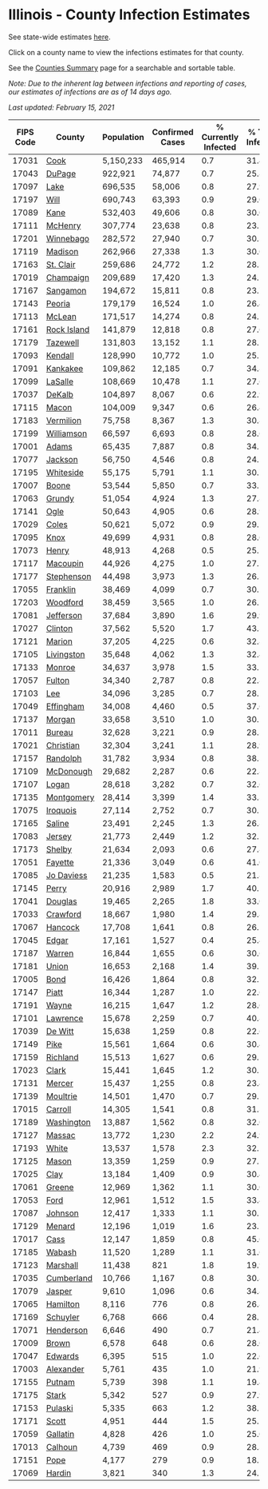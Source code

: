 # Illinois - County Infection Estimates

See state-wide estimates [here](/infections/us-il).

Click on a county name to view the infections estimates for that county.

See the [Counties Summary](/infections/summary-counties) page for a searchable and sortable table.

*Note: Due to the inherent lag between infections and reporting of cases, our estimates of infections are as of 14 days ago.*

*Last updated: February 15, 2021*

|   FIPS Code |                     County |   Population |   Confirmed Cases |   % Currently Infected |   % Total Infected |
|-------------|----------------------------|--------------|-------------------|------------------------|--------------------|
|       17031 |               [Cook](cook) |    5,150,233 |           465,914 |                    0.7 |               31.4 |
|       17043 |           [DuPage](dupage) |      922,921 |            74,877 |                    0.7 |               25.8 |
|       17097 |               [Lake](lake) |      696,535 |            58,006 |                    0.8 |               27.9 |
|       17197 |               [Will](will) |      690,743 |            63,393 |                    0.9 |               29.0 |
|       17089 |               [Kane](kane) |      532,403 |            49,606 |                    0.8 |               30.0 |
|       17111 |         [McHenry](mchenry) |      307,774 |            23,638 |                    0.8 |               23.5 |
|       17201 |     [Winnebago](winnebago) |      282,572 |            27,940 |                    0.7 |               30.3 |
|       17119 |         [Madison](madison) |      262,966 |            27,338 |                    1.3 |               30.0 |
|       17163 |     [St. Clair](st.-clair) |      259,686 |            24,772 |                    1.2 |               28.3 |
|       17019 |     [Champaign](champaign) |      209,689 |            17,420 |                    1.3 |               24.2 |
|       17167 |       [Sangamon](sangamon) |      194,672 |            15,811 |                    0.8 |               23.7 |
|       17143 |           [Peoria](peoria) |      179,179 |            16,524 |                    1.0 |               26.4 |
|       17113 |           [McLean](mclean) |      171,517 |            14,274 |                    0.8 |               24.1 |
|       17161 | [Rock Island](rock-island) |      141,879 |            12,818 |                    0.8 |               27.6 |
|       17179 |       [Tazewell](tazewell) |      131,803 |            13,152 |                    1.1 |               28.2 |
|       17093 |         [Kendall](kendall) |      128,990 |            10,772 |                    1.0 |               25.5 |
|       17091 |       [Kankakee](kankakee) |      109,862 |            12,185 |                    0.7 |               34.8 |
|       17099 |         [LaSalle](lasalle) |      108,669 |            10,478 |                    1.1 |               27.6 |
|       17037 |           [DeKalb](dekalb) |      104,897 |             8,067 |                    0.6 |               22.9 |
|       17115 |             [Macon](macon) |      104,009 |             9,347 |                    0.6 |               26.4 |
|       17183 |     [Vermilion](vermilion) |       75,758 |             8,367 |                    1.3 |               30.8 |
|       17199 |   [Williamson](williamson) |       66,597 |             6,693 |                    0.8 |               28.6 |
|       17001 |             [Adams](adams) |       65,435 |             7,887 |                    0.8 |               34.5 |
|       17077 |         [Jackson](jackson) |       56,750 |             4,546 |                    0.8 |               24.2 |
|       17195 |     [Whiteside](whiteside) |       55,175 |             5,791 |                    1.1 |               30.7 |
|       17007 |             [Boone](boone) |       53,544 |             5,850 |                    0.7 |               33.5 |
|       17063 |           [Grundy](grundy) |       51,054 |             4,924 |                    1.3 |               27.8 |
|       17141 |               [Ogle](ogle) |       50,643 |             4,905 |                    0.6 |               28.9 |
|       17029 |             [Coles](coles) |       50,621 |             5,072 |                    0.9 |               29.1 |
|       17095 |               [Knox](knox) |       49,699 |             4,931 |                    0.8 |               28.6 |
|       17073 |             [Henry](henry) |       48,913 |             4,268 |                    0.5 |               25.5 |
|       17117 |       [Macoupin](macoupin) |       44,926 |             4,275 |                    1.0 |               27.1 |
|       17177 |   [Stephenson](stephenson) |       44,498 |             3,973 |                    1.3 |               26.3 |
|       17055 |       [Franklin](franklin) |       38,469 |             4,099 |                    0.7 |               30.1 |
|       17203 |       [Woodford](woodford) |       38,459 |             3,565 |                    1.0 |               26.2 |
|       17081 |     [Jefferson](jefferson) |       37,684 |             3,890 |                    1.6 |               29.9 |
|       17027 |         [Clinton](clinton) |       37,562 |             5,520 |                    1.7 |               43.3 |
|       17121 |           [Marion](marion) |       37,205 |             4,225 |                    0.6 |               32.8 |
|       17105 |   [Livingston](livingston) |       35,648 |             4,062 |                    1.3 |               32.4 |
|       17133 |           [Monroe](monroe) |       34,637 |             3,978 |                    1.5 |               33.5 |
|       17057 |           [Fulton](fulton) |       34,340 |             2,787 |                    0.8 |               22.8 |
|       17103 |                 [Lee](lee) |       34,096 |             3,285 |                    0.7 |               28.1 |
|       17049 |     [Effingham](effingham) |       34,008 |             4,460 |                    0.5 |               37.6 |
|       17137 |           [Morgan](morgan) |       33,658 |             3,510 |                    1.0 |               30.2 |
|       17011 |           [Bureau](bureau) |       32,628 |             3,221 |                    0.9 |               28.3 |
|       17021 |     [Christian](christian) |       32,304 |             3,241 |                    1.1 |               28.9 |
|       17157 |       [Randolph](randolph) |       31,782 |             3,934 |                    0.8 |               38.3 |
|       17109 |     [McDonough](mcdonough) |       29,682 |             2,287 |                    0.6 |               22.8 |
|       17107 |             [Logan](logan) |       28,618 |             3,282 |                    0.7 |               32.6 |
|       17135 |   [Montgomery](montgomery) |       28,414 |             3,399 |                    1.4 |               33.3 |
|       17075 |       [Iroquois](iroquois) |       27,114 |             2,752 |                    0.7 |               30.5 |
|       17165 |           [Saline](saline) |       23,491 |             2,245 |                    1.3 |               26.8 |
|       17083 |           [Jersey](jersey) |       21,773 |             2,449 |                    1.2 |               32.1 |
|       17173 |           [Shelby](shelby) |       21,634 |             2,093 |                    0.6 |               27.8 |
|       17051 |         [Fayette](fayette) |       21,336 |             3,049 |                    0.6 |               41.0 |
|       17085 |   [Jo Daviess](jo-daviess) |       21,235 |             1,583 |                    0.5 |               21.8 |
|       17145 |             [Perry](perry) |       20,916 |             2,989 |                    1.7 |               40.2 |
|       17041 |         [Douglas](douglas) |       19,465 |             2,265 |                    1.8 |               33.0 |
|       17033 |       [Crawford](crawford) |       18,667 |             1,980 |                    1.4 |               29.8 |
|       17067 |         [Hancock](hancock) |       17,708 |             1,641 |                    0.8 |               26.5 |
|       17045 |             [Edgar](edgar) |       17,161 |             1,527 |                    0.4 |               25.4 |
|       17187 |           [Warren](warren) |       16,844 |             1,655 |                    0.6 |               30.6 |
|       17181 |             [Union](union) |       16,653 |             2,168 |                    1.4 |               39.1 |
|       17005 |               [Bond](bond) |       16,426 |             1,864 |                    0.8 |               32.2 |
|       17147 |             [Piatt](piatt) |       16,344 |             1,287 |                    1.0 |               22.6 |
|       17191 |             [Wayne](wayne) |       16,215 |             1,647 |                    1.2 |               28.6 |
|       17101 |       [Lawrence](lawrence) |       15,678 |             2,259 |                    0.7 |               40.8 |
|       17039 |         [De Witt](de-witt) |       15,638 |             1,259 |                    0.8 |               22.6 |
|       17149 |               [Pike](pike) |       15,561 |             1,664 |                    0.6 |               30.4 |
|       17159 |       [Richland](richland) |       15,513 |             1,627 |                    0.6 |               29.5 |
|       17023 |             [Clark](clark) |       15,441 |             1,645 |                    1.2 |               30.1 |
|       17131 |           [Mercer](mercer) |       15,437 |             1,255 |                    0.8 |               23.4 |
|       17139 |       [Moultrie](moultrie) |       14,501 |             1,470 |                    0.7 |               29.1 |
|       17015 |         [Carroll](carroll) |       14,305 |             1,541 |                    0.8 |               31.3 |
|       17189 |   [Washington](washington) |       13,887 |             1,562 |                    0.8 |               32.0 |
|       17127 |           [Massac](massac) |       13,772 |             1,230 |                    2.2 |               24.9 |
|       17193 |             [White](white) |       13,537 |             1,578 |                    2.3 |               32.1 |
|       17125 |             [Mason](mason) |       13,359 |             1,259 |                    0.9 |               27.1 |
|       17025 |               [Clay](clay) |       13,184 |             1,409 |                    0.9 |               30.4 |
|       17061 |           [Greene](greene) |       12,969 |             1,362 |                    1.1 |               30.0 |
|       17053 |               [Ford](ford) |       12,961 |             1,512 |                    1.5 |               33.4 |
|       17087 |         [Johnson](johnson) |       12,417 |             1,333 |                    1.1 |               30.5 |
|       17129 |           [Menard](menard) |       12,196 |             1,019 |                    1.6 |               23.7 |
|       17017 |               [Cass](cass) |       12,147 |             1,859 |                    0.8 |               45.6 |
|       17185 |           [Wabash](wabash) |       11,520 |             1,289 |                    1.1 |               31.6 |
|       17123 |       [Marshall](marshall) |       11,438 |               821 |                    1.8 |               19.9 |
|       17035 |   [Cumberland](cumberland) |       10,766 |             1,167 |                    0.8 |               30.8 |
|       17079 |           [Jasper](jasper) |        9,610 |             1,096 |                    0.6 |               34.8 |
|       17065 |       [Hamilton](hamilton) |        8,116 |               776 |                    0.8 |               26.8 |
|       17169 |       [Schuyler](schuyler) |        6,768 |               666 |                    0.4 |               28.1 |
|       17071 |     [Henderson](henderson) |        6,646 |               490 |                    0.7 |               21.4 |
|       17009 |             [Brown](brown) |        6,578 |               648 |                    0.6 |               28.0 |
|       17047 |         [Edwards](edwards) |        6,395 |               515 |                    1.0 |               22.6 |
|       17003 |     [Alexander](alexander) |        5,761 |               435 |                    1.0 |               21.9 |
|       17155 |           [Putnam](putnam) |        5,739 |               398 |                    1.1 |               19.4 |
|       17175 |             [Stark](stark) |        5,342 |               527 |                    0.9 |               27.9 |
|       17153 |         [Pulaski](pulaski) |        5,335 |               663 |                    1.2 |               38.5 |
|       17171 |             [Scott](scott) |        4,951 |               444 |                    1.5 |               25.2 |
|       17059 |       [Gallatin](gallatin) |        4,828 |               426 |                    1.0 |               25.0 |
|       17013 |         [Calhoun](calhoun) |        4,739 |               469 |                    0.9 |               28.3 |
|       17151 |               [Pope](pope) |        4,177 |               279 |                    0.9 |               18.5 |
|       17069 |           [Hardin](hardin) |        3,821 |               340 |                    1.3 |               24.5 |